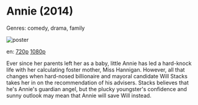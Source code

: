 # Annie (2014)

Genres: comedy, drama, family

![poster](http://image.tmdb.org/t/p/w500/hkvKhuUUgjJ4jrXKkvqoQ5JnQx5.jpg)

en:
  [720p](magnet:?xt=urn:btih:4697406f02ad30fe35d466fac67b17b80dbf1190&dn=Annie+(2014)&tr=udp%3A%2F%2Ftracker.yify-torrents.com%2Fannounce&tr=udp%3A%2F%2Fopen.demonii.com%3A1337&tr=udp%3A%2F%2Fexodus.desync.com%3A6969&tr=udp%3A%2F%2Ftracker.istole.it%3A80&tr=udp%3A%2F%2Ftracker.publicbt.com%3A80&tr=udp%3A%2F%2Ftracker.openbittorrent.com%3A80&tr=udp%3A%2F%2Ftracker.leechers-paradise.org%3A6969&tr=udp%3A%2F%2F9.rarbg.com%3A2710&tr=udp%3A%2F%2Ftracker.coppersurfer.tk%3A6969)
  [1080p](magnet:?xt=urn:btih:82E2AB7C10287F65C60BBA4CA2CD88ABC934775D&tr=udp://glotorrents.pw:6969/announce&tr=udp://tracker.opentrackr.org:1337/announce&tr=udp://torrent.gresille.org:80/announce&tr=udp://tracker.openbittorrent.com:80&tr=udp://tracker.coppersurfer.tk:6969&tr=udp://tracker.leechers-paradise.org:6969&tr=udp://p4p.arenabg.ch:1337&tr=udp://tracker.internetwarriors.net:1337)
  


Ever since her parents left her as a baby, little Annie has led a hard-knock life with her calculating foster mother, Miss Hannigan. However, all that changes when hard-nosed billionaire and mayoral candidate Will Stacks takes her in on the recommendation of his advisers. Stacks believes that he's Annie's guardian angel, but the plucky youngster's confidence and sunny outlook may mean that Annie will save Will instead.